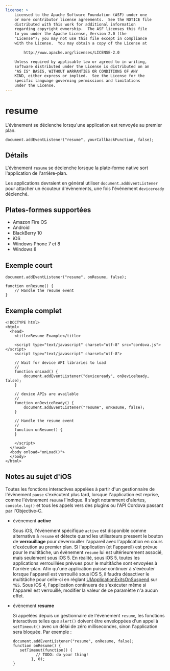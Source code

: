 ```yaml
---
license: >
    Licensed to the Apache Software Foundation (ASF) under one
    or more contributor license agreements.  See the NOTICE file
    distributed with this work for additional information
    regarding copyright ownership.  The ASF licenses this file
    to you under the Apache License, Version 2.0 (the
    "License"); you may not use this file except in compliance
    with the License.  You may obtain a copy of the License at

        http://www.apache.org/licenses/LICENSE-2.0

    Unless required by applicable law or agreed to in writing,
    software distributed under the License is distributed on an
    "AS IS" BASIS, WITHOUT WARRANTIES OR CONDITIONS OF ANY
    KIND, either express or implied.  See the License for the
    specific language governing permissions and limitations
    under the License.
---
```


# resume

L'évènement se déclenche lorsqu'une application est renvoyée au premier plan.

    document.addEventListener("resume", yourCallbackFunction, false);
    

## Détails

L'évènement `resume` se déclenche lorsque la plate-forme native sort l'application de l'arrière-plan.

Les applications devraient en général utiliser `document.addEventListener` pour attacher un écouteur d'évènements, une fois l'évènement `deviceready` déclenché.

## Plates-formes supportées

*   Amazon Fire OS
*   Android
*   BlackBerry 10
*   iOS
*   Windows Phone 7 et 8
*   Windows 8

## Exemple court

    document.addEventListener("resume", onResume, false);
    
    function onResume() {
        // Handle the resume event
    }
    

## Exemple complet

    <!DOCTYPE html>
    <html>
      <head>
        <title>Resume Example</title>
    
        <script type="text/javascript" charset="utf-8" src="cordova.js"></script>
        <script type="text/javascript" charset="utf-8">
    
        // Wait for device API libraries to load
        //
        function onLoad() {
            document.addEventListener("deviceready", onDeviceReady, false);
        }
    
        // device APIs are available
        //
        function onDeviceReady() {
            document.addEventListener("resume", onResume, false);
        }
    
        // Handle the resume event
        //
        function onResume() {
        }
    
        </script>
      </head>
      <body onload="onLoad()">
      </body>
    </html>
    

## Notes au sujet d'iOS

Toutes les fonctions interactives appelées à partir d'un gestionnaire de l'évènement `pause` s'exécutent plus tard, lorsque l'application est reprise, comme l'évènement `resume` l'indique. Il s'agit notamment d'alertes, `console.log()` et tous les appels vers des plugins ou l'API Cordova passant par l'Objective-C.

*   évènement **active**
    
    Sous iOS, l'évènement spécifique `active` est disponible comme alternative à `resume` et détecte quand les utilisateurs pressent le bouton de **verrouillage** pour déverrouiller l'appareil avec l'application en cours d'exécution au premier plan. Si l'application (et l'appareil) est prévue pour le multitâche, un évènement `resume` lui est ultérieurement associé, mais seulement sous iOS 5. En réalité, sous iOS 5, toutes les applications verrouillées prévues pour le multitâche sont envoyées à l'arrière-plan. Afin qu'une application puisse continuer à s'exécuter lorsque l'appareil est verrouillé sous iOS 5, il faudra désactiver le multitâche pour celle-ci en réglant [UIApplicationExitsOnSuspend][1] sur `YES`. Sous iOS 4, l'application continuera de s'exécuter même si l'appareil est verrouillé, modifier la valeur de ce paramètre n'a aucun effet.

*   évènement **resume**
    
    Si appelées depuis un gestionnaire de l'évènement `resume`, les fonctions interactives telles que `alert()` doivent être enveloppées d'un appel à `setTimeout()` avec un délai de zéro millisecondes, sinon l'application sera bloquée. Par exemple :
    
        document.addEventListener("resume", onResume, false);
        function onResume() {
           setTimeout(function() {
                  // TODO: do your thing!
                }, 0);
        }
        

 [1]: http://developer.apple.com/library/ios/#documentation/general/Reference/InfoPlistKeyReference/Articles/iPhoneOSKeys.html